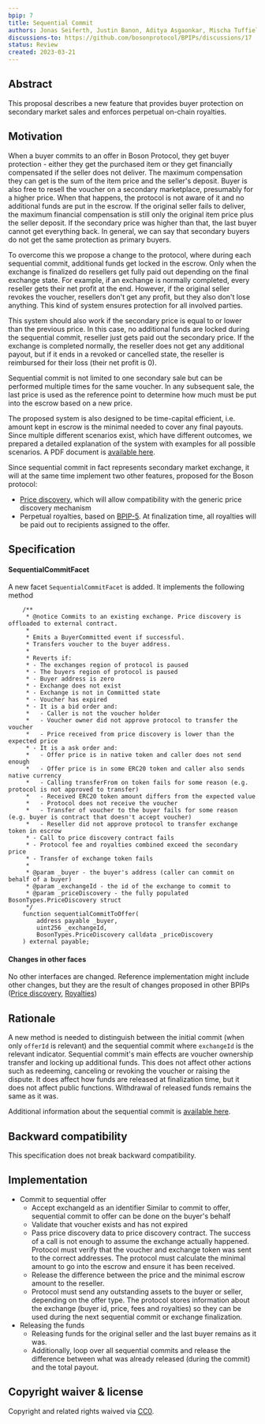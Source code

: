 ```yaml
---
bpip: 7
title: Sequential Commit
authors: Jonas Seiferth, Justin Banon, Aditya Asgaonkar, Mischa Tuffield, Klemen Zajc
discussions-to: https://github.com/bosonprotocol/BPIPs/discussions/17
status: Review
created: 2023-03-21
---
```


## Abstract
This proposal describes a new feature that provides buyer protection on secondary market sales and enforces perpetual on-chain royalties.

## Motivation
When a buyer commits to an offer in Boson Protocol, they get buyer protection - either they get the purchased item or they get financially compensated if the seller does not deliver. The maximum compensation they can get is the sum of the item price and the seller's deposit.
Buyer is also free to resell the voucher on a secondary marketplace, presumably for a higher price. When that happens, the protocol is not aware of it and no additional funds are put in the escrow. If the original seller fails to deliver, the maximum financial compensation is still only the original item price plus the seller deposit. If the secondary price was higher than that, the last buyer cannot get everything back. In general, we can say that secondary buyers do not get the same protection as primary buyers.  

To overcome this we propose a change to the protocol, where during each sequential commit, additional funds get locked in the escrow. Only when the exchange is finalized do resellers get fully paid out depending on the final exchange state. For example, if an exchange is normally completed, every reseller gets their net profit at the end. However, if the original seller revokes the voucher, resellers don't get any profit, but they also don't lose anything. This kind of system ensures protection for all involved parties. 

This system should also work if the secondary price is equal to or lower than the previous price. In this case, no additional funds are locked during the sequential commit, reseller just gets paid out the secondary price. If the exchange is completed normally, the reseller does not get any additional payout, but if it ends in a revoked or cancelled state, the reseller is reimbursed for their loss (their net profit is 0).  

Sequential commit is not limited to one secondary sale but can be performed multiple times for the same voucher. In any subsequent sale, the last price is used as the reference point to determine how much must be put into the escrow based on a new price.  

The proposed system is also designed to be time-capital efficient, i.e. amount kept in escrow is the minimal needed to cover any final payouts. Since multiple different scenarios exist, which have different outcomes, we prepared a detailed explanation of the system with examples for all possible scenarios. A PDF document is [available here](./assets/../assets/bpip-7/Sequential%20Commit.pdf).

Since sequential commit in fact represents secondary market exchange, it will at the same time implement two other features, proposed for the Boson protocol:
- [Price discovery](BPIP-4.md), which will allow compatibility with the generic price discovery mechanism
- Perpetual royalties, based on [BPIP-5](BPIP-5.md). At finalization time, all royalties will be paid out to recipients assigned to the offer.

## Specification
#### SequentialCommitFacet
A new facet `SequentialCommitFacet` is added. It implements the following method

```solidity
    /**
     * @notice Commits to an existing exchange. Price discovery is offloaded to external contract.
     *
     * Emits a BuyerCommitted event if successful.
     * Transfers voucher to the buyer address.
     *
     * Reverts if:
     * - The exchanges region of protocol is paused
     * - The buyers region of protocol is paused
     * - Buyer address is zero
     * - Exchange does not exist
     * - Exchange is not in Committed state
     * - Voucher has expired
     * - It is a bid order and:
     *   - Caller is not the voucher holder
     *   - Voucher owner did not approve protocol to transfer the voucher
     *   - Price received from price discovery is lower than the expected price
     * - It is a ask order and:
     *   - Offer price is in native token and caller does not send enough
     *   - Offer price is in some ERC20 token and caller also sends native currency
     *   - Calling transferFrom on token fails for some reason (e.g. protocol is not approved to transfer)
     *   - Received ERC20 token amount differs from the expected value
     *   - Protocol does not receive the voucher
     *   - Transfer of voucher to the buyer fails for some reason (e.g. buyer is contract that doesn't accept voucher)
     *   - Reseller did not approve protocol to transfer exchange token in escrow
     * - Call to price discovery contract fails
     * - Protocol fee and royalties combined exceed the secondary price
     * - Transfer of exchange token fails
     *
     * @param _buyer - the buyer's address (caller can commit on behalf of a buyer)
     * @param _exchangeId - the id of the exchange to commit to
     * @param _priceDiscovery - the fully populated BosonTypes.PriceDiscovery struct
     */
    function sequentialCommitToOffer(
        address payable _buyer,
        uint256 _exchangeId,
        BosonTypes.PriceDiscovery calldata _priceDiscovery
    ) external payable;
```

#### Changes in other faces
No other interfaces are changed. Reference implementation might include other changes, but they are the result of changes proposed in other BPIPs ([Price discovery](BPIP-4.md), [Royalties](BPIP-5.md))

## Rationale
A new method is needed to distinguish between the initial commit (when only `offerId` is relevant) and the sequential commit where `exchangeId` is the relevant indicator. Sequential commit's main effects are voucher ownership transfer and locking up additional funds. This does not affect other actions such as redeeming, canceling or revoking the voucher or raising the dispute. It does affect how funds are released at finalization time, but it does not affect public functions. Withdrawal of released funds remains the same as it was.

Additional information about the sequential commit is [available here](./assets/../assets/bpip-7/Sequential%20Commit.pdf).

## Backward compatibility
This specification does not break backward compatibility.

## Implementation
* Commit to sequential offer
  * Accept exchangeId as an identifier
Similar to commit to offer, sequential commit to offer can be done on the buyer's behalf
  * Validate that voucher exists and has not expired
  * Pass price discovery data to price discovery contract.
The success of a call is not enough to assume the exchange actually happened. Protocol must verify that the voucher and exchange token was sent to the correct addresses.
The protocol must calculate the minimal amount to go into the escrow and ensure it has been received.
  * Release the difference between the price and the minimal escrow amount to the reseller.
  * Protocol must send any outstanding assets to the buyer or seller, depending on the offer type.
The protocol stores information about the exchange (buyer id, price, fees and royalties) so they can be used during the next sequential commit or exchange finalization.
* Releasing the funds
  * Releasing funds for the original seller and the last buyer remains as it was.
  * Additionally, loop over all sequential commits and release the difference between what was already released (during the commit) and the total payout.

  
## Copyright waiver & license
Copyright and related rights waived via [CC0](https://creativecommons.org/publicdomain/zero/1.0/).
